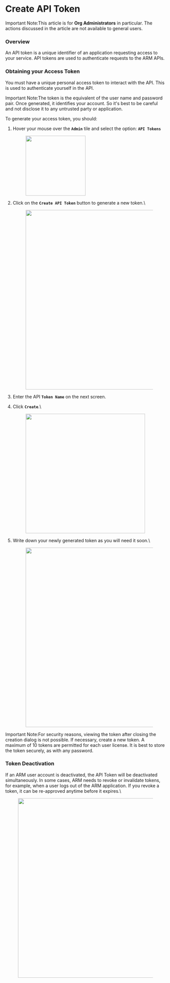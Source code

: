 # Create API Token

Important Note:This article is for **Org Administrators** in particular. The actions discussed in the article are not available to general users. &#x20;

### Overview <a href="#overview" id="overview"></a>

An API token is a unique identifier of an application requesting access to your service. API tokens are used to authenticate requests to the ARM APIs.&#x20;

### Obtaining your Access Token  <a href="#obtaining-your-access-token" id="obtaining-your-access-token"></a>

You must have a unique personal access token to interact with the API. This is used to authenticate yourself in the API.&#x20;

Important Note:The token is the equivalent of the user name and password pair. Once generated, it identifies your account. So it's best to be careful and not disclose it to any untrusted party or application.

To generate your access token, you should:

1.  Hover your mouse over the **`Admin`** tile and select the option: **`API Tokens`**

    <figure><img src="https://cdn.document360.io/8711f4e7-c040-4616-aac9-d947f87e4619/Images/Documentation/image-1613370758758.png" alt="" width="188"><figcaption></figcaption></figure>
2.  Click on the **`Create API Token`** button to generate a new token.\


    <figure><img src="https://cdn.document360.io/8711f4e7-c040-4616-aac9-d947f87e4619/Images/Documentation/image-1684928550795.png" alt="" width="563"><figcaption></figcaption></figure>
3. Enter the API **`Token Name`** on the next screen.&#x20;
4.  Click **`Create`**.\


    <figure><img src="https://cdn.document360.io/8711f4e7-c040-4616-aac9-d947f87e4619/Images/Documentation/image-1684928702012.png" alt="" width="375"><figcaption></figcaption></figure>
5.  Write down your newly generated token as you will need it soon.\


    <figure><img src="https://cdn.document360.io/8711f4e7-c040-4616-aac9-d947f87e4619/Images/Documentation/image-1684928773555.png" alt="" width="563"><figcaption></figcaption></figure>

Important Note:For security reasons, viewing the token after closing the creation dialog is not possible. If necessary, create a new token. A maximum of 10 tokens are permitted for each user license. It is best to store the token securely, as with any password.

### Token Deactivation <a href="#token-deactivation" id="token-deactivation"></a>

If an ARM user account is deactivated, the API Token will be deactivated simultaneously. In some cases, ARM needs to revoke or invalidate tokens, for example, when a user logs out of the ARM application. If you revoke a token, it can be re-approved anytime before it expires.\


<figure><img src="https://cdn.document360.io/8711f4e7-c040-4616-aac9-d947f87e4619/Images/Documentation/image-1684928606996.png" alt="" width="563"><figcaption></figcaption></figure>
